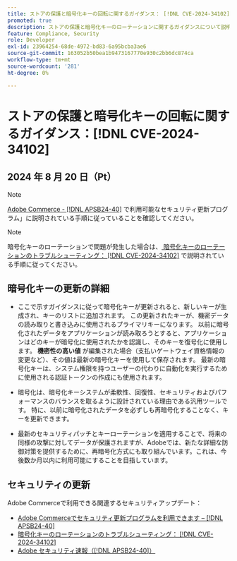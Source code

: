 ```yaml
---
title: ストアの保護と暗号化キーの回転に関するガイダンス： [!DNL CVE-2024-34102]
promoted: true
description: ストアの保護と暗号化キーのローテーションに関するガイダンスについて説明します  [!DNL CVE-2024-34102]。
feature: Compliance, Security
role: Developer
exl-id: 23964254-68de-4972-bd83-6a95bcba3ae6
source-git-commit: 163052b50bea1b9473167770e930c2bb6dc874ca
workflow-type: tm+mt
source-wordcount: '281'
ht-degree: 0%

---
```


# ストアの保護と暗号化キーの回転に関するガイダンス：[!DNL CVE-2024-34102]

## 2024 年 8 月 20 日（Pt）

>[!NOTE]
>
>[Adobe Commerce - [!DNL APSB24-40]](https://experienceleague.adobe.com/en/docs/experience-cloud-kcs/kbarticles/ka-27136) で利用可能なセキュリティ更新プログラム」に説明されている手順に従っていることを確認してください。

>[!NOTE]
>
>暗号化キーのローテーションで問題が発生した場合は、[ 暗号化キーのローテーションのトラブルシューティング： [!DNL CVE-2024-34102]](https://experienceleague.adobe.com/en/docs/experience-cloud-kcs/kbarticles/ka-27134) で説明されている手順に従ってください。

## 暗号化キーの更新の詳細

* ここで示すガイダンスに従って暗号化キーが更新されると、新しいキーが生成され、キーのリストに追加されます。 この更新されたキーが、機密データの読み取りと書き込みに使用されるプライマリキーになります。 以前に暗号化されたデータをアプリケーションが読み取ろうとすると、アプリケーションはどのキーが暗号化に使用されたかを認識し、そのキーを復号化に使用します。 **機密性の高い値** が編集された場合（支払いゲートウェイ資格情報の変更など）、その値は最新の暗号化キーを使用して保存されます。 最新の暗号化キーは、システム権限を持つユーザーの代わりに自動化を実行するために使用される認証トークンの作成にも使用されます。

* 暗号化は、暗号化キーシステムが柔軟性、回復性、セキュリティおよびパフォーマンスのバランスを取るように設計されている理由である汎用ツールです。 特に、以前に暗号化されたデータを必ずしも再暗号化することなく、キーを更新できます。

* 最新のセキュリティパッチとキーローテーションを適用することで、将来の同様の攻撃に対してデータが保護されますが、Adobeでは、新たな詳細な防御対策を提供するために、再暗号化方式にも取り組んでいます。これは、今後数か月以内に利用可能にすることを目指しています。

## セキュリティの更新

Adobe Commerceで利用できる関連するセキュリティアップデート：

* [Adobe Commerceでセキュリティ更新プログラムを利用できます – [!DNL APSB24-40]](https://experienceleague.adobe.com/en/docs/experience-cloud-kcs/kbarticles/ka-27136)
* [ 暗号化キーのローテーションのトラブルシューティング： [!DNL CVE-2024-34102]](https://experienceleague.adobe.com/en/docs/experience-cloud-kcs/kbarticles/ka-27134)
* [Adobe セキュリティ速報（[!DNL APSB24-40]） ](https://helpx.adobe.com/security/products/magento/apsb24-40.html)
